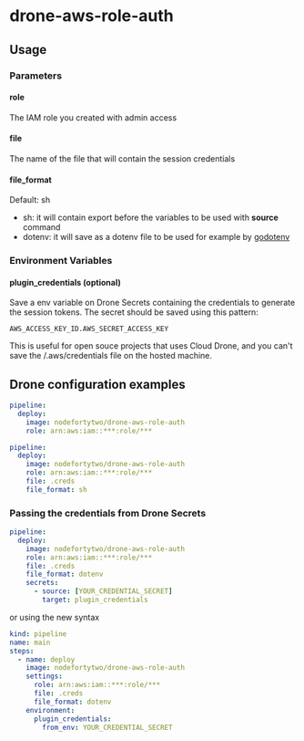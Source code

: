 # drone-aws-role-auth

## Usage

### Parameters

#### role

The IAM role you created with admin access

#### file

The name of the file that will contain the session credentials

#### file_format

Default: sh

- sh: it will contain export before the variables to be used with **source** command
- dotenv: it will save as a dotenv file to be used for example by [godotenv](https://github.com/joho/godotenv)

### Environment Variables

#### plugin_credentials (optional)

Save a env variable on Drone Secrets containing the credentials to generate the session tokens. The secret should be saved using this pattern:

```
AWS_ACCESS_KEY_ID.AWS_SECRET_ACCESS_KEY
```

This is useful for open souce projects that uses Cloud Drone, and you can't save the /.aws/credentials file on the hosted machine.

## Drone configuration examples

```yaml
pipeline:
  deploy:
    image: nodefortytwo/drone-aws-role-auth
    role: arn:aws:iam::***:role/***
```

```yaml
pipeline:
  deploy:
    image: nodefortytwo/drone-aws-role-auth
    role: arn:aws:iam::***:role/***
    file: .creds
    file_format: sh
```

### Passing the credentials from Drone Secrets

```yaml
pipeline:
  deploy:
    image: nodefortytwo/drone-aws-role-auth
    role: arn:aws:iam::***:role/***
    file: .creds
    file_format: dotenv
    secrets:
      - source: [YOUR_CREDENTIAL_SECRET]
        target: plugin_credentials
```

or using the new syntax

```yaml
kind: pipeline
name: main
steps:
  - name: deploy
    image: nodefortytwo/drone-aws-role-auth
    settings:
      role: arn:aws:iam::***:role/***
      file: .creds
      file_format: dotenv
    environment:
      plugin_credentials:
        from_env: YOUR_CREDENTIAL_SECRET
```
